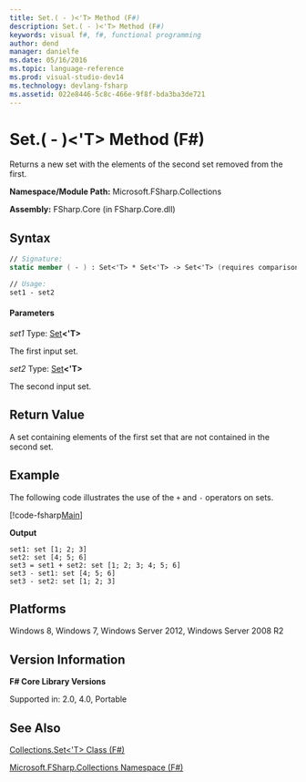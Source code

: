 ```yaml
---
title: Set.( - )<'T> Method (F#)
description: Set.( - )<'T> Method (F#)
keywords: visual f#, f#, functional programming
author: dend
manager: danielfe
ms.date: 05/16/2016
ms.topic: language-reference
ms.prod: visual-studio-dev14
ms.technology: devlang-fsharp
ms.assetid: 022e8446-5c8c-466e-9f8f-bda3ba3de721 
---
```


# Set.( - )<'T> Method (F#)

Returns a new set with the elements of the second set removed from the first.

**Namespace/Module Path:** Microsoft.FSharp.Collections

**Assembly:** FSharp.Core (in FSharp.Core.dll)


## Syntax

```fsharp
// Signature:
static member ( - ) : Set<'T> * Set<'T> -> Set<'T> (requires comparison)

// Usage:
set1 - set2
```

#### Parameters
*set1*
Type: [Set](https://msdn.microsoft.com/library/50cebdce-0cd7-4c5c-8ebc-f3a9e90b38d8)**&lt;'T&gt;**


The first input set.


*set2*
Type: [Set](https://msdn.microsoft.com/library/50cebdce-0cd7-4c5c-8ebc-f3a9e90b38d8)**&lt;'T&gt;**


The second input set.

## Return Value

A set containing elements of the first set that are not contained in the second set.

## Example

The following code illustrates the use of the `+` and `-` operators on sets.

[!code-fsharp[Main](~samples/snippets/fsharp/sets/snippet1.fs)]

**Output**

```
set1: set [1; 2; 3]
set2: set [4; 5; 6]
set3 = set1 + set2: set [1; 2; 3; 4; 5; 6]
set3 - set1: set [4; 5; 6]
set3 - set2: set [1; 2; 3]
```

## Platforms
Windows 8, Windows 7, Windows Server 2012, Windows Server 2008 R2

## Version Information
**F# Core Library Versions**

Supported in: 2.0, 4.0, Portable

## See Also
[Collections.Set&#60;'T&#62; Class &#40;F&#35;&#41;](Collections.Set%5B%27T%5D-Class-%5BFSharp%5D.md)

[Microsoft.FSharp.Collections Namespace &#40;F&#35;&#41;](Microsoft.FSharp.Collections-Namespace-%5BFSharp%5D.md)